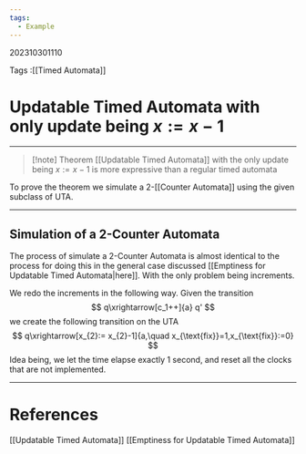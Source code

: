```yaml
---
tags:
  - Example
---
```

202310301110

Tags :[[Timed Automata]]
# Updatable Timed Automata with only update being $x:=x-1$
---

>[!note] Theorem
>[[Updatable Timed Automata]] with the only update being $x:=x-1$ is more expressive than a regular timed automata

To prove the theorem we simulate a 2-[[Counter Automata]] using the given subclass of UTA.

---
## Simulation of a 2-Counter Automata

The process of simulate a 2-Counter Automata is almost identical to the process for doing this in the general case discussed [[Emptiness for Updatable Timed Automata|here]]. With the only problem being increments.

We redo the increments in the following way.
Given the transition
$$
q\xrightarrow[c_1++]{a} q'
$$
we create the following transition on the UTA
$$
q\xrightarrow[x_{2}:= x_{2}-1]{a,\quad x_{\text{fix}}=1,x_{\text{fix}}:=0}
$$
Idea being, we let the time elapse exactly 1 second, and reset all the clocks that are not implemented.

---
# References
[[Updatable Timed Automata]]
[[Emptiness for Updatable Timed Automata]]